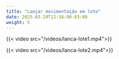 ```yaml
---
title: "Lançar movimentação em lote"
date: 2025-03-20T12:58:00-03:00
weight: 5
---
```


{{< video src="/videos/lanca-lote1.mp4">}}

{{< video src="/videos/lanca-lote2.mp4">}}
